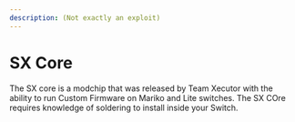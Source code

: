 ```yaml
---
description: (Not exactly an exploit)
---
```


# SX Core

The SX core is a modchip that was released by Team Xecutor with the ability to run Custom Firmware on Mariko and Lite switches. The SX COre requires knowledge of soldering to install inside your Switch.

